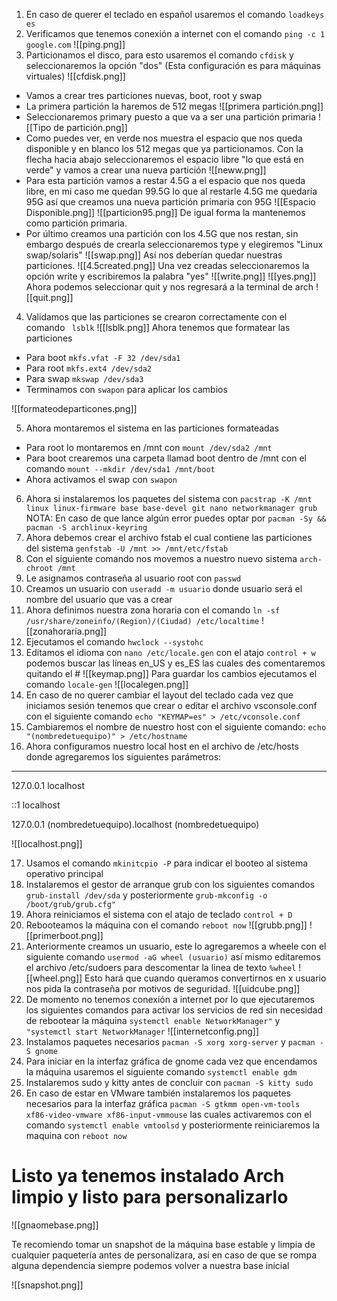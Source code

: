 1) En caso de querer el teclado en español usaremos el comando ```loadkeys es```
2) Verificamos que tenemos conexión a internet con el comando ```ping -c 1 google.com```
![[ping.png]]
3) Particionamos el disco, para esto usaremos el comando ```cfdisk``` y seleccionaremos la opción "dos" (Esta configuración es para máquinas virtuales)
![[cfdisk.png]]
* Vamos a crear tres particiones nuevas, boot, root y swap
* La primera partición la haremos de 512 megas 
 ![[primera partición.png]] 
 * Seleccionaremos primary puesto a que va a ser una partición primaria
![[Tipo de partición.png]]
 * Como puedes ver, en verde nos muestra el espacio que nos queda disponible y en blanco los 512 megas que ya particionamos. Con la flecha hacia abajo seleccionaremos el espacio libre "lo que está en verde" y vamos a crear una nueva partición 
![[neww.png]]
* Para esta partición vamos a restar 4.5G a el espacio que nos queda libre, en mi caso me quedan 99.5G lo que al restarle 4.5G me quedaría 95G así que creamos una nueva partición primaria con 95G 
![[Espacio Disponible.png]] 
![[particion95.png]] De igual forma la mantenemos como partición primaria.
* Por último creamos una partición con los 4.5G que nos restan, sin embargo después de crearla seleccionaremos type y elegiremos "Linux swap/solaris"
![[swap.png]]
 Así nos deberían quedar nuestras particiones.
 ![[4.5created.png]]
 Una vez creadas seleccionaremos la opción write y escribiremos la palabra "yes" 
 ![[write.png]] ![[yes.png]] Ahora podemos seleccionar quit y nos regresará a la terminal de arch 
 ![[quit.png]] 
4) Validamos que las particiones se crearon correctamente con el comando ``` lsblk```
![[lsblk.png]] 
Ahora tenemos que formatear las particiones
 * Para boot ```mkfs.vfat -F 32 /dev/sda1```
 * Para root ```mkfs.ext4 /dev/sda2```
 * Para swap ```mkswap /dev/sda3```
 * Terminamos con ```swapon``` para aplicar los cambios

![[formateodeparticones.png]]

 5) Ahora montaremos el sistema en las particiones formateadas
* Para root lo montaremos en /mnt con ```mount /dev/sda2 /mnt```
* Para boot crearemos una carpeta llamad boot dentro de /mnt con el comando
```mount --mkdir /dev/sda1 /mnt/boot```
* Ahora activamos el swap con ```swapon```
6) Ahora si instalaremos los paquetes del sistema con 
```pacstrap -K /mnt linux linux-firmware base base-devel git nano networkmanager grub```
NOTA: En caso de que lance algún error puedes optar por ```pacman -Sy && pacman -S archlinux-keyring```
7) Ahora debemos crear el archivo fstab el cual contiene las particiones del sistema 
```genfstab -U /mnt >> /mnt/etc/fstab```
8) Con el siguiente comando nos movemos a nuestro nuevo sistema ```arch-chroot /mnt```
9) Le asignamos contraseña al usuario root con ```passwd```
10) Creamos un usuario con ```useradd -m usuario``` donde usuario será el nombre del usuario que vas a crear
11) Ahora definimos nuestra zona horaria con el comando
```ln -sf /usr/share/zoneinfo/(Region)/(Ciudad) /etc/localtime```
![[zonahoraria.png]]
12) Ejecutamos el comando ```hwclock --systohc```
13) Editamos el idioma con ```nano /etc/locale.gen``` con el atajo ```control + w``` podemos buscar las líneas en_US y es_ES las cuales des comentaremos quitando el #
![[keymap.png]]
Para guardar los cambios ejecutamos el comando ```locale-gen``` 
![[localegen.png]]
14) En caso de no querer cambiar el layout del teclado cada vez que iniciamos sesión tenemos que crear o editar el archivo vsconsole.conf con el siguiente comando  ```echo "KEYMAP=es" > /etc/vconsole.conf```
15) Cambiaremos el nombre de nuestro host con el siguiente comando:
```echo "(nombredetuequipo)" > /etc/hostname``` 
16) Ahora configuramos nuestro local host en el archivo de /etc/hosts donde agregaremos los siguientes parámetros: 
------------------------------------------------------------------------------------
127.0.0.1 	localhost

::1		localhost

127.0.0.1	(nombredetuequipo).localhost (nombredetuequipo)


![[localhost.png]]

17) Usamos el comando ```mkinitcpio -P``` para indicar el booteo al sistema operativo principal
18) Instalaremos el gestor de arranque grub con los siguientes comandos 
``` grub-install /dev/sda``` y posteriormente ```grub-mkconfig -o /boot/grub/grub.cfg"```
19) Ahora reiniciamos el sistema con el atajo de teclado ```control + D```
20) Rebooteamos la máquina con el comando ```reboot now```
![[grubb.png]] ![[primerboot.png]]
22)  Anteriormente creamos un usuario, este lo agregaremos a wheele con el siguiente comando 
```usermod -aG wheel (usuario)``` así mismo editaremos el archivo /etc/sudoers para descomentar la linea de texto ```%wheel``` 
![[wheel.png]] 
Esto hará que cuando queramos convertirnos en x usuario nos pida la contraseña por motivos de seguridad.
![[uidcube.png]]
23) De momento no tenemos conexión a internet por lo que ejecutaremos los siguientes comandos para activar los servicios de red sin necesidad de rebootear la máquina
```systemctl enable NetworkManager"``` y ```"systemctl start NetworkManager```
![[internetconfig.png]]
24) Instalamos paquetes necesarios ```pacman -S xorg xorg-server``` y ```pacman -S gnome```
25) Para iniciar en la interfaz gráfica de gnome cada vez que encendamos la máquina usaremos el siguiente comando ```systemctl enable gdm```
26) Instalaremos sudo y kitty antes de concluir con ```pacman -S kitty sudo```
27) En caso de estar en VMware también instalaremos los paquetes necesarios para la interfaz gráfica 
```pacman -S gtkmm open-vm-tools xf86-video-vmware xf86-input-vmmouse``` las cuales activaremos con el comando ```systemctl enable vmtoolsd``` y posteriormente reiniciaremos la maquina con ```reboot now```

# Listo ya tenemos instalado Arch limpio y listo para personalizarlo 

![[gnaomebase.png]]

Te recomiendo tomar un snapshot de la máquina base estable y limpia de cualquier paquetería antes de personalizara, así en caso de que se rompa alguna dependencia siempre podemos volver a nuestra base inicial

![[snapshot.png]]
